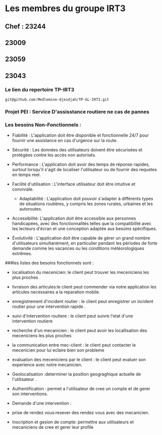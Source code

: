 # Les membres du groupe IRT3
## Chef : 23244
## 23009
## 23059
## 23043




### Le lien du repertoire **TP-IRT3**

```
git@github.com:Medlemine-djeidjah/TP-GL-IRT3.git
```                                                                                                                    
### Projet PEI : Service D'assisstance routiere ne cas de pannes
### Les besoins Non-Fonctionnels :

- Fiabilité : 
   L'application doit être disponible et fonctionnelle 24/7 pour fournir une assistance en cas d'urgence sur la route.

- Sécurité : 
   Les données des utilisateurs doivent être sécurisées et protégées contre les accès non autorisés.

- Performance : 
     L'application doit avoir des temps de réponse rapides, surtout lorsqu'il s'agit de localiser l'utilisateur ou de fournir des requetes en temps reel.

- Facilité d'utilisation : 
  L'interface utilisateur doit être intuitive et conviviale.
  
  - Adaptabilité : L'application doit pouvoir s'adapter à différents types de situations routières, y compris les zones rurales, urbaines et les autoroutes.
- Accessibilité: L'application doit être accessible aux personnes handicapées, avec des fonctionnalités telles que la compatibilité avec les lecteurs d'écran et une conception adaptée aux besoins spécifiques.
- Évolutivité : L'application doit être capable de gérer un grand nombre d'utilisateurs simultanément, en particulier pendant les périodes de forte demande comme les vacances ou les conditions météorologiques extrêmes.




 

###les listes des besoins fonctionnels sont :
* localisation du mecenicien: le client peut trouver les meceniciens les plus proches
* livraison des articules:le client peut commender via notre application les   articules          necessaires a la reparation mobile.
* enregistrement d'incident routier : le client peut enregistrer un incident routier pour une intervention rapide .
* suivi d'intervention routiere : le client peut suivre l'etat d'une intervention routiere
* recherche d'un mecanicien : le client peut avoir les locallisation des meceniciens les plus proches 
* la communication entre mec-client : le client peut contacter le mecenicien pour lui eclaire bien son probleme
* evaluation des meceniciens par le client : le client peut evaluer son experience avec notre mecanicien. 
 
* Geolocalisation :determiner la position geograghique actuelle de l'utilisateur .
* Authentification : permet a l'utilisateur de cree un compte et de gerer son interventions.
* Demande d'une intervention :
* prise de rendez vous:resever des rendez vous avec des mecanicien.
* Inscription et gesion de compte: permettre aux utilisateurs et mecaniciens de cree et     gerer leur profile 


